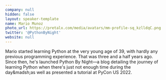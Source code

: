 ```yaml
---
company: null
hidden: false
layout: speaker-template
name: Mario Munoz
photo_url: https://pretalx.com/media/avatars/mm-profile-sq_kzlldqC.png
twitter: '@PythonByNight'
website: null
---
```


Mario started learning Python at the very young age of 39, with hardly any previous programming experience. That was three and a half years ago. Since then, he's launched Python By Night&mdash;a blog detailing the journey of learning Python when there's just not enough time during the day&madsh;as well as presented a tutorial at PyCon US 2022.